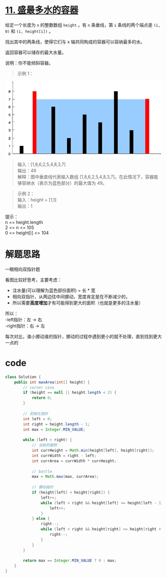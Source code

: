 # [11. 盛最多水的容器](https://leetcode.cn/problems/container-with-most-water/description/?envType=company&envId=bytedance&favoriteSlug=bytedance-thirty-days)

给定一个长度为 `n` 的整数数组 `height` 。有 `n` 条垂线，第 `i` 条线的两个端点是 `(i, 0)` 和 `(i, height[i])` 。

找出其中的两条线，使得它们与 x 轴共同构成的容器可以容纳最多的水。

返回容器可以储存的最大水量。

说明：你不能倾斜容器。

>示例 1：<br>

![alt text](pic/image-19.png)

>输入：[1,8,6,2,5,4,8,3,7]<br>
输出：49 <br>
解释：图中垂直线代表输入数组 [1,8,6,2,5,4,8,3,7]。在此情况下，容器能够容纳水（表示为蓝色部分）的最大值为 49。

>示例 2：<br>
输入：height = [1,1]<br>
输出：1
 

提示：<br>
n == height.length<br>
2 <= n <= 105<br>
0 <= height[i] <= 104

# 解题思路
一眼相向双指针题

看图比较好思考，主要考虑：<br>
- 注水量(可以理解为蓝色部份面积) = 长 *  宽
- 相向双指针，从两边往中间挪动，宽度肯定是在不断减少的，
- 所以需要**高度增加**才有可能得到更大的面积（也就是更多的注水量）

所以：<br>
-left指针：左 -> 右 <Br>
-right指针：右 -> 左 <br>

每次对比，谁小挪动谁的指针，挪动的过程中遇到更小的就不处理，直到找到更大一点的

# code
```java
class Solution {
    public int maxArea(int[] height) {
        // corner case
        if (height == null || height.length < 2) {
            return 0;
        }

        // 初始化指针
        int left = 0;
        int right = height.length - 1;
        int max = Integer.MIN_VALUE;

        while (left < right) {
            // 当前的面积
            int currHeight = Math.min(height[left], height[right]);
            int currWidth = right - left;
            int currArea = currWidth * currHeight;

            // battle
            max = Math.max(max, currArea);
            
            // 挪动指针
            if (height[left] < height[right]) {
                left++;
                while (left < right && height[left] <= height[left - 1]) {
                    left++;
                }
            } else {
                right--;
                while (left < right && height[right] <= height[right + 1]) {
                    right--;
                }
            }
        }

        return max == Integer.MIN_VALUE ? 0 : max;
    }
}
```